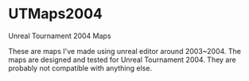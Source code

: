 UTMaps2004
==========

Unreal Tournament 2004 Maps


These are maps I've made using unreal editor around 2003~2004. The maps are designed and tested for Unreal Tournament 2004. They are probably not compatible with anything else.


